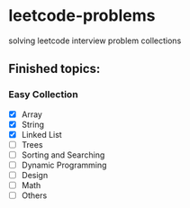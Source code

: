 # leetcode-problems
solving leetcode interview problem collections


## Finished topics:
### Easy Collection
- [x] Array
- [x] String 
- [x] Linked List
- [ ] Trees
- [ ] Sorting and Searching 
- [ ] Dynamic Programming
- [ ] Design
- [ ] Math
- [ ] Others
